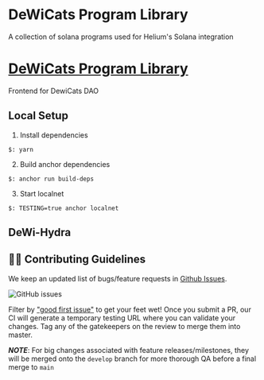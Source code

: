 # DeWiCats Program Library

A collection of solana programs used for Helium's Solana integration

# [DeWiCats Program Library](https://dewicats.xyz/)
Frontend for DewiCats DAO
## Local Setup

1. Install dependencies

```
$: yarn
```

2. Build anchor dependencies
```
$: anchor run build-deps
```

3. Start localnet

```
$: TESTING=true anchor localnet
```

## DeWi-Hydra

## 👏🏽 Contributing Guidelines 

We keep an updated list of bugs/feature requests in [Github Issues](https://github.com/DeWiCats/dewicats-program-library/issues). 


![GitHub issues](https://github.com/DeWiCats/dewicats-program-library/issues?style=flat-square)

Filter by ["good first issue"](https://github.com/DeWiCats/dewicats-program-library/issues?q=is%3Aopen+is%3Aissue+label%3A%22good+first+issue%22) to get your feet wet!
Once you submit a PR, our CI will generate a temporary testing URL where you can validate your changes. Tag any of the gatekeepers on the review to merge them into master. 

*__NOTE__*: For big changes associated with feature releases/milestones, they will be merged onto the `develop` branch for more thorough QA before a final merge to `main`